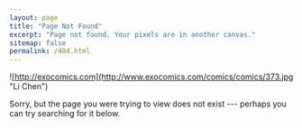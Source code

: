 ```yaml
---
layout: page
title: "Page Not Found"
excerpt: "Page not found. Your pixels are in another canvas."
sitemap: false
permalink: /404.html
---
```

![http://exocomics.com](http://www.exocomics.com/comics/comics/373.jpg "Li Chen")
  

Sorry, but the page you were trying to view does not exist --- perhaps you can try searching for it below.

<script type="text/javascript">
  var GOOG_FIXURL_LANG = 'en';
  var GOOG_FIXURL_SITE = '{{ site.url }}'
</script>
<script type="text/javascript"
  src="//linkhelp.clients.google.com/tbproxy/lh/wm/fixurl.js">
</script>
